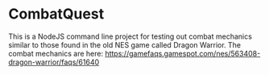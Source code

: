# CombatQuest

This is a NodeJS command line project for testing out combat mechanics similar to those found in the old NES game called Dragon Warrior. The combat mechanics are here: https://gamefaqs.gamespot.com/nes/563408-dragon-warrior/faqs/61640
